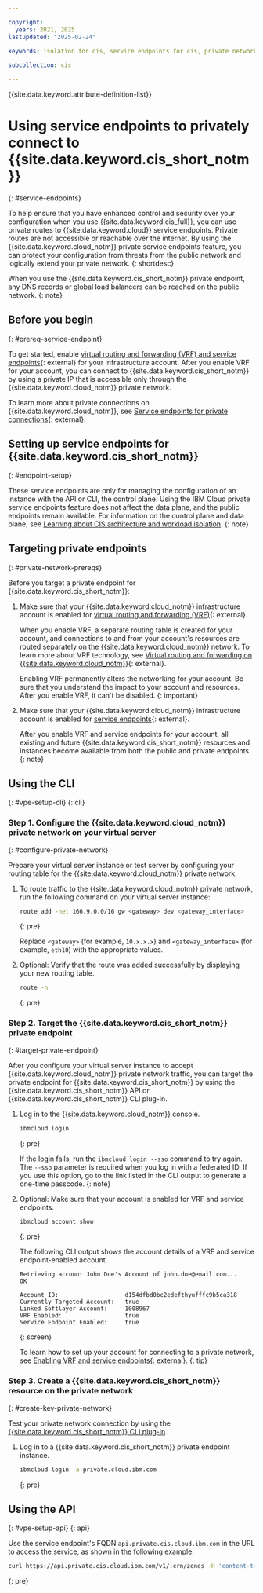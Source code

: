 ```yaml
---

copyright:
  years: 2021, 2025
lastupdated: "2025-02-24"

keywords: isolation for cis, service endpoints for cis, private network for cis, network isolation in cis, non-public routes for cis, private connection for cis, private connectivity for cis

subcollection: cis

---
```


{{site.data.keyword.attribute-definition-list}}

# Using service endpoints to privately connect to {{site.data.keyword.cis_short_notm}}
{: #service-endpoints}

To help ensure that you have enhanced control and security over your configuration when you use {{site.data.keyword.cis_full}}, you can use private routes to {{site.data.keyword.cloud}} service endpoints. Private routes are not accessible or reachable over the internet. By using the {{site.data.keyword.cloud_notm}} private service endpoints feature, you can protect your configuration from threats from the public network and logically extend your private network.
{: shortdesc}

When you use the {{site.data.keyword.cis_short_notm}} private endpoint, any DNS records or global load balancers can be reached on the public network.
{: note}

## Before you begin
{: #prereq-service-endpoint}

To get started, enable [virtual routing and forwarding (VRF) and service endpoints](/docs/account?topic=account-vrf-service-endpoint){: external} for your infrastructure account. After you enable VRF for your account, you can connect to {{site.data.keyword.cis_short_notm}} by using a private IP that is accessible only through the {{site.data.keyword.cloud_notm}} private network.

To learn more about private connections on {{site.data.keyword.cloud_notm}}, see [Service endpoints for private connections](/docs/account?topic=account-service-endpoints-overview){: external}.

## Setting up service endpoints for {{site.data.keyword.cis_short_notm}}
{: #endpoint-setup}

These service endpoints are only for managing the configuration of an instance with the API or CLI, the control plane. Using the IBM Cloud private service endpoints feature does not affect the data plane, and the public endpoints remain available. For information on the control plane and data plane, see [Learning about CIS architecture and workload isolation](/docs/cis?topic=cis-compute-isolation).
{: note}

## Targeting private endpoints
{: #private-network-prereqs}

Before you target a private endpoint for {{site.data.keyword.cis_short_notm}}:

1. Make sure that your {{site.data.keyword.cloud_notm}} infrastructure account is enabled for [virtual routing and forwarding (VRF)](/docs/account?topic=account-vrf-service-endpoint&interface=ui#vrf){: external}.

    When you enable VRF, a separate routing table is created for your account, and connections to and from your account's resources are routed separately
    on the {{site.data.keyword.cloud_notm}} network. To learn more about VRF technology, see [Virtual routing and forwarding on {{site.data.keyword.cloud_notm}}](/docs/dl?topic=dl-overview-of-virtual-routing-and-forwarding-vrf-on-ibm-cloud){: external}.

    Enabling VRF permanently alters the networking for your account. Be sure that you understand the impact to your account and resources. After you enable
    VRF, it can't be disabled.
    {: important}

2. Make sure that your {{site.data.keyword.cloud_notm}} infrastructure account is enabled for [service endpoints](/docs/account?topic=account-vrf-service-endpoint#service-endpoint){: external}.

    After you enable VRF and service endpoints for your account, all existing and future {{site.data.keyword.cis_short_notm}} resources and instances become available from both the public and private endpoints.
    {: note}

## Using the CLI
{: #vpe-setup-cli}
{: cli}

### Step 1. Configure the {{site.data.keyword.cloud_notm}} private network on your virtual server
{: #configure-private-network}

Prepare your virtual server instance or test server by configuring your routing table for the {{site.data.keyword.cloud_notm}} private network.

1. To route traffic to the {{site.data.keyword.cloud_notm}} private network, run the following command on your virtual server instance:

    ```sh
    route add -net 166.9.0.0/16 gw <gateway> dev <gateway_interface>
    ```
    {: pre}

    Replace `<gateway>` (for example, `10.x.x.x`) and `<gateway_interface>` (for example, `eth10`) with the appropriate values.

2. Optional: Verify that the route was added successfully by displaying your new routing table.

    ```sh
    route -n
    ```
    {: pre}

### Step 2. Target the {{site.data.keyword.cis_short_notm}} private endpoint
{: #target-private-endpoint}

After you configure your virtual server instance to accept {{site.data.keyword.cloud_notm}} private network traffic, you can target the private endpoint for
{{site.data.keyword.cis_short_notm}} by using the {{site.data.keyword.cis_short_notm}} API or {{site.data.keyword.cis_short_notm}} CLI plug-in.

1. Log in to the {{site.data.keyword.cloud_notm}} console.

    ```sh
    ibmcloud login
    ```
    {: pre}

    If the login fails, run the `ibmcloud login --sso` command to try again. The `--sso` parameter is required when you log in with a federated ID. If you use this
    option, go to the link listed in the CLI output to generate a one-time passcode.
    {: note}

2. Optional: Make sure that your account is enabled for VRF and service endpoints.

    ```sh
    ibmcloud account show
    ```
    {: pre}

    The following CLI output shows the account details of a VRF and service endpoint-enabled account.

    ```plaintext
    Retrieving account John Doe's Account of john.doe@email.com...
    OK

    Account ID:                   d154dfbd0bc2edefthyufffc9b5ca318
    Currently Targeted Account:   true
    Linked Softlayer Account:     1008967
    VRF Enabled:                  true
    Service Endpoint Enabled:     true
    ```
    {: screen}

    To learn how to set up your account for connecting to a private network, see [Enabling VRF and service endpoints](/docs/account?topic=account-vrf-service-endpoint){: external}.
    {: tip}

### Step 3. Create a {{site.data.keyword.cis_short_notm}} resource on the private network
{: #create-key-private-network}

Test your private network connection by using the [{{site.data.keyword.cis_short_notm}} CLI plug-in](/docs/cis-cli-plugin?topic=cis-cli-plugin-cis-cli).

1. Log in to a {{site.data.keyword.cis_short_notm}} private endpoint instance.

    ```sh
    ibmcloud login -a private.cloud.ibm.com
    ```
    {: pre}

## Using the API
{: #vpe-setup-api}
{: api}

Use the service endpoint's FQDN `api.private.cis.cloud.ibm.com` in the URL to access the service, as shown in the following example.

```sh
curl https://api.private.cis.cloud.ibm.com/v1/:crn/zones -H 'content-type: application/json' -H 'accept: application/json' -H 'x-auth-user-token: Bearer xxxxxx'
```
{: pre}
